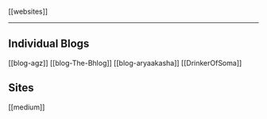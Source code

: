 [[websites]]

---
## Individual Blogs
[[blog-agz]]
[[blog-The-Bhlog]]
[[blog-aryaakasha]]
[[DrinkerOfSoma]]


## Sites
[[medium]]